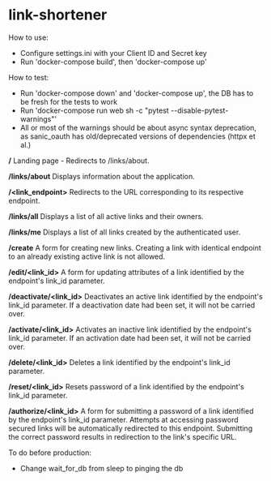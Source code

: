 # link-shortener

How to use:

- Configure settings.ini with your Client ID and Secret key
- Run 'docker-compose build', then 'docker-compose up'

How to test:

- Run 'docker-compose down' and 'docker-compose up', the DB has to be fresh
for the tests to work
- Run 'docker-compose run web sh -c "pytest --disable-pytest-warnings"'
- All or most of the warnings should be about async syntax deprecation,
as sanic_oauth has old/deprecated versions of dependencies (httpx et al.)

**/**
Landing page - Redirects to /links/about.

**/links/about**
Displays information about the application.

**/<link_endpoint>**
Redirects to the URL corresponding to its respective endpoint.

**/links/all**
Displays a list of all active links and their owners.

**/links/me**
Displays a list of all links created by the authenticated user.

**/create**
A form for creating new links. Creating a link with identical endpoint to an already
existing active link is not allowed.

**/edit/<link_id>**
A form for updating attributes of a link identified by the endpoint's
link_id parameter.

**/deactivate/<link_id>**
Deactivates an active link identified by the endpoint's link_id parameter.
If a deactivation date had been set, it will not be carried over.

**/activate/<link_id>**
Activates an inactive link identified by the endpoint's link_id parameter.
If an activation date had been set, it will not be carried over.

**/delete/<link_id>**
Deletes a link identified by the endpoint's link_id parameter.

**/reset/<link_id>**
Resets password of a link identified by the endpoint's link_id parameter.

**/authorize/<link_id>**
A form for submitting a password of a link identified by the endpoint's
link_id parameter.
Attempts at accessing password secured links will be automatically redirected
to this endpoint.
Submitting the correct password results in redirection to the link's
specific URL.


To do before production:

- Change wait_for_db from sleep to pinging the db
